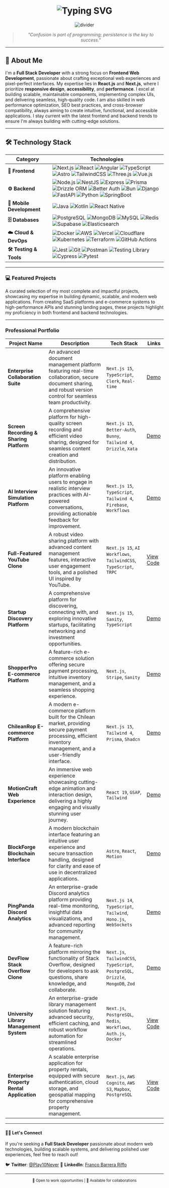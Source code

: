 <div align="center">
  <h1 align="center">
    <img src="https://readme-typing-svg.demolab.com?font=Fira+Code&weight=600&size=35&pause=1000&color=FFFFFF&background=000000&center=true&vCenter=true&random=false&width=1000&height=100&lines=Franko+Barrera;Full+Stack+Developer+%26+Frontend+Web+Developer;Building+Modern+%26+Scalable+Solutions" alt="Typing SVG" />
  </h1>

  <div align="center">
    <img src="https://user-images.githubusercontent.com/73097560/115834477-dbab4500-a447-11eb-908a-139a6edaec5c.gif" alt="divider">
  </div>

  <div align="center">
    <blockquote>
      <em>"Confusion is part of programming; persistence is the key to success."</em>
    </blockquote>
  </div>
</div>

---

## 🚀 About Me

I'm a **Full Stack Developer** with a strong focus on **Frontend Web Development**, passionate about crafting exceptional web experiences and pixel-perfect interfaces. My expertise lies in **React.js** and **Next.js**, where I prioritize **responsive design**, **accessibility**, and **performance**. I excel at building scalable, maintainable components, implementing complex UIs, and delivering seamless, high-quality code. I am also skilled in web performance optimization, SEO best practices, and cross-browser compatibility, always aiming to create intuitive, functional, and accessible applications. I stay current with the latest frontend and backend trends to ensure I'm always building with cutting-edge solutions.

---

## 🛠️ Technology Stack

| Category | Technologies |
|----------|-------------|
| **🎨 Frontend** | ![Next.js](https://img.shields.io/badge/Next.js-000?logo=nextdotjs) ![React](https://img.shields.io/badge/React-61DAFB?logo=react&logoColor=black) ![Angular](https://img.shields.io/badge/Angular-DD0031?logo=angular&logoColor=white) ![TypeScript](https://img.shields.io/badge/TypeScript-3178C6?logo=typescript&logoColor=white) ![Astro](https://img.shields.io/badge/Astro-BC52EE?logo=astro&logoColor=white) ![TailwindCSS](https://img.shields.io/badge/Tailwind-06B6D4?logo=tailwindcss&logoColor=white) ![Three.js](https://img.shields.io/badge/Three.js-000?logo=threedotjs) ![Vue.js](https://img.shields.io/badge/Vue.js-4FC08D?logo=vuedotjs&logoColor=white) |
| **⚙️ Backend** | ![Node.js](https://img.shields.io/badge/Node.js-339933?logo=nodedotjs&logoColor=white) ![NestJS](https://img.shields.io/badge/NestJS-E0234E?logo=nestjs&logoColor=white) ![Express](https://img.shields.io/badge/Express-000?logo=express) ![Prisma](https://img.shields.io/badge/Prisma-2D3748?logo=prisma) ![Drizzle ORM](https://img.shields.io/badge/Drizzle_ORM-00C4B4?logo=drizzle&logoColor=white) ![Better Auth](https://img.shields.io/badge/Better_Auth-000000?logo=auth0&logoColor=white) ![Bun](https://img.shields.io/badge/Bun-000000?logo=bun&logoColor=white) ![Django](https://img.shields.io/badge/Django-092E20?logo=django) ![FastAPI](https://img.shields.io/badge/FastAPI-009688?logo=fastapi&logoColor=white) ![Python](https://img.shields.io/badge/Python-3776AB?logo=python&logoColor=white) ![SpringBoot](https://img.shields.io/badge/SpringBoot-6DB33F?style=flat-square&logo=Spring&logoColor=white) | 
| **📱 Mobile Development** | ![Java](https://img.shields.io/badge/Java-007396?logo=java&logoColor=white) ![Kotlin](https://img.shields.io/badge/Kotlin-7F52FF?logo=kotlin&logoColor=white) ![React Native](https://img.shields.io/badge/React_Native-61DAFB?logo=react&logoColor=black) |
| **🗄️ Databases** | ![PostgreSQL](https://img.shields.io/badge/PostgreSQL-4169E1?logo=postgresql&logoColor=white) ![MongoDB](https://img.shields.io/badge/MongoDB-47A248?logo=mongodb&logoColor=white) ![MySQL](https://img.shields.io/badge/MySQL-4479A1?logo=mysql&logoColor=white) ![Redis](https://img.shields.io/badge/Redis-DC382D?logo=redis&logoColor=white) ![Supabase](https://img.shields.io/badge/Supabase-3FCF8E?logo=supabase&logoColor=white) ![Elasticsearch](https://img.shields.io/badge/Elasticsearch-005571?logo=elasticsearch&logoColor=white) |
| **☁️ Cloud & DevOps** | ![Docker](https://img.shields.io/badge/Docker-2496ED?logo=docker&logoColor=white) ![AWS](https://img.shields.io/badge/AWS-232F3E?logo=amazonaws) ![Vercel](https://img.shields.io/badge/Vercel-000?logo=vercel) ![Cloudflare](https://img.shields.io/badge/Cloudflare-F38020?logo=cloudflare&logoColor=white) ![Kubernetes](https://img.shields.io/badge/Kubernetes-326CE5?logo=kubernetes&logoColor=white) ![Terraform](https://img.shields.io/badge/Terraform-623CE4?logo=terraform&logoColor=white) ![GitHub Actions](https://img.shields.io/badge/GitHub_Actions-2088FF?logo=githubactions&logoColor=white) |
| **🛠️ Testing & Tools** | ![Jest](https://img.shields.io/badge/Jest-C21325?logo=jest&logoColor=white) ![Git](https://img.shields.io/badge/Git-F05032?logo=git&logoColor=white) ![Postman](https://img.shields.io/badge/Postman-FF6C37?logo=postman&logoColor=white) ![Testing Library](https://img.shields.io/badge/Testing_Library-E33332?logo=testinglibrary&logoColor=white) ![Cypress](https://img.shields.io/badge/Cypress-17202C?logo=cypress&logoColor=white) ![Pytest](https://img.shields.io/badge/Pytest-0A9EDC?logo=pytest&logoColor=white) |

---

### 💻 **Featured Projects**

A curated selection of my most complete and impactful projects, showcasing my expertise in building dynamic, scalable, and modern web applications. From creating SaaS platforms and e-commerce systems to high-performance APIs and stunning landing pages, these projects highlight my proficiency in both frontend and backend technologies.

---

### Professional Portfolio

| Project Name | Description | Tech Stack | Links |
|---|---|---|---|
| **Enterprise Collaboration Suite** | An advanced document management platform featuring real-time collaboration, secure document sharing, and robust version control for seamless team productivity. | `Next.js 15`, `TypeScript`, `Clerk`, `Real-time` | [Demo](https://google-docs-beige.vercel.app/documents/1234) |
| **Screen Recording & Sharing Platform** | A comprehensive platform for high-quality screen recording and efficient video sharing, designed for seamless content creation and distribution. | `Next.js 15`, `Better-Auth`, `Bunny`, `Tailwind 4`, `Drizzle`, `Xata` | [Demo](https://sharecording.up.railway.app/) |
| **AI Interview Simulation Platform** | An innovative platform enabling users to engage in realistic interview practices with AI-powered conversations, providing actionable feedback for improvement. | `Next.js 15`, `TypeScript`, `Tailwind 4`, `Firebase`, `Workflows` | [Demo](https://entrevisai.vercel.app) |
| **Full-Featured YouTube Clone** | A robust video sharing platform with advanced content management features, interactive user engagement tools, and a polished UI inspired by YouTube. | `Next.js 15`, `AI Workflows`, `TailwindCSS`, `TypeScript`, `TRPC` | [View Code](https://github.com/Lostovayne/Build-youtube-clone-with-nextjs) |
| **Startup Discovery Platform** | A comprehensive platform for discovering, connecting with, and exploring innovative startups, facilitating networking and investment opportunities. | `Next.js 15`, `Sanity`, `TypeScript` | [Demo](https://yc-directory-topaz.vercel.app/) |
| **ShopperPro E-commerce Platform** | A feature-rich e-commerce solution offering secure payment processing, intuitive inventory management, and a seamless shopping experience. | `Next.js`, `Stripe`, `Sanity` | [Demo](https://shoper-store.vercel.app/) |
| **ChileanRop E-commerce Platform** | A modern e-commerce platform built for the Chilean market, providing secure payment processing, efficient inventory management, and a user-friendly interface. | `Next.js 15`, `Tailwind 4`, `Prisma`, `Shadcn` | [Demo](https://ropachilean.vercel.app) |
| **MotionCraft Web Experience** | An immersive web experience showcasing cutting-edge animation and interaction design, delivering a highly engaging and visually stunning user journey. | `React 19`, `GSAP`, `Tailwind` | [Demo](https://winning-web.vercel.app/) |
| **BlockForge Blockchain Interface** | A modern blockchain interface featuring an intuitive user experience and secure transaction handling, designed for clarity and ease of use in decentralized applications. | `Astro`, `React`, `Motion` | [Demo](https://dark-blockchain.vercel.app/) |
| **PingPanda Discord Analytics** | An enterprise-grade Discord analytics platform providing real-time monitoring, insightful data visualizations, and advanced reporting for community management. | `Next.js 14`, `TypeScript`, `Tailwind`, `Hono.js`, `WebSockets` | [Demo](https://notifydiscord.vercel.app/) |
| **DevFlow Stack Overflow Clone** | A feature-rich platform mirroring the functionality of Stack Overflow, designed for developers to ask questions, share knowledge, and collaborate. | `Next.js`, `TailwindCSS`, `TypeScript`, `PostgreSQL`, `Drizzle`, `MongoDB`, `Zod` | [Demo](https://dev-platform.netlify.app/) |
| **University Library Management System** | An enterprise-grade library management solution featuring advanced security, efficient caching, and robust workflow automation for streamlined operations. | `Next.js`, `PostgreSQL`, `Redis`, `Workflows`, `Auth.js`, `Docker` | [View Code](https://github.com/Lostovayne/University-library-with-dashboard) |
| **Enterprise Property Rental Application** | A scalable enterprise application for property rentals, equipped with secure authentication, cloud storage, and geospatial mapping for comprehensive property management. | `Next.js`, `AWS Cognito`, `AWS S3`, `Mapbox`, `PostgreSQL` | [View Code](https://github.com/Lostovayne/rental-enterprice-app) |

---

#### 👨‍🚀 **Let's Connect**

If you're seeking a **Full Stack Developer** passionate about modern web technologies, building scalable systems, and delivering polished user experiences, feel free to reach out!

🐦 **Twitter**: [@Play10Never](https://x.com/Play10Never)
🔗 **LinkedIn**: [Franco Barrera Riffo](https://www.linkedin.com/franco-barrera-riffo/)

---

<div align="center">
  <sub>💼 Open to work opportunities | 🤝 Available for collaborations</sub>
</div>
